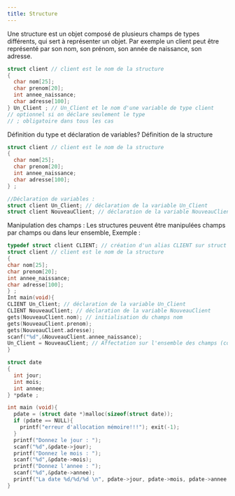 ```yaml
---
title: Structure
---
```

Une structure est un objet composé de plusieurs champs de types différents, qui sert à représenter un objet. Par exemple un client peut être représenté
par son nom, son prénom, son année de naissance, son adresse.

```C
struct client // client est le nom de la structure
{
  char nom[25];
  char prenom[20];
  int annee_naissance;
  char adresse[100];
} Un_Client ; // Un_Client et le nom d'une variable de type client
// optionnel si on déclare seulement le type
// ; obligatoire dans tous les cas
```

Définition du type et déclaration de variables?
Définition de la structure
```C
struct client // client est le nom de la structure
{
  char nom[25];
  char prenom[20];
  int annee_naissance;
  char adresse[100];
} ;

//Déclaration de variables :
struct client Un_Client; // déclaration de la variable Un_Client
struct client NouveauClient; // déclaration de la variable NouveauClient
```

Manipulation des champs :
Les structures peuvent être manipulées champs par champs ou dans leur ensemble,
Exemple :
```C
typedef struct client CLIENT; // création d'un alias CLIENT sur struct client
struct client // client est le nom de la structure
{
char nom[25];
char prenom[20];
int annee_naissance;
char adresse[100];
} ;
Int main(void){
CLIENT Un_Client; // déclaration de la variable Un_Client
CLIENT NouveauClient; // déclaration de la variable NouveauClient
gets(NouveauClient.nom); // initialisation du champs nom
gets(NouveauClient.prenom);
gets(NouveauClient.adresse);
scanf("%d",&NouveauClient.annee_naissance);
Un_Client = NouveauClient; // Affectation sur l'ensemble des champs (copie)
}
```

```C
struct date
{
  int jour;
  int mois;
  int annee;
} *pdate ;

int main (void){
  pdate = (struct date *)malloc(sizeof(struct date));
  if (pdate == NULL){
    printf("erreur d'allocation mémoire!!!"); exit(-1);
  }
  printf("Donnez le jour : ");
  scanf("%d",&pdate->jour);
  printf("Donnez le mois : ");
  scanf("%d",&pdate->mois);
  printf("Donnez l'annee : ");
  scanf("%d",&pdate->annee);
  printf("La date %d/%d/%d \n", pdate->jour, pdate->mois, pdate->annee );
}
```
